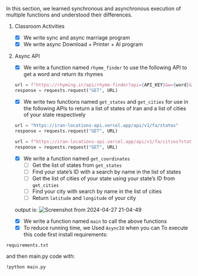 In this section, we learned synchronous and asynchronous execution of multiple functions and understood their differences.
1. Classroom Activities
    - [x] We write sync and async marriage program
    - [x]  We write async Download + Printer + AI program
    
2. Async API
    - [x]  We write a function named `rhyme_finder` to use the following API to get a word and return its rhymes
    
    ```python
    url = f"https://rhyming.ir/api/rhyme-finder?api={API_KEY}&w={word}&sb=1&mfe=2&eq=1"
    response = requests.request("GET", URL)
    ```
    
    - [x]  We write two functions named `get_states` and `get_cities` for use in the following APIs to return a list of states of Iran and a list of cities of your state respectively
    
    ```python
    url = "https://iran-locations-api.vercel.app/api/v1/fa/states"
    response = requests.request("GET", URL)
    ```
    
    ```python
    url = f"https://iran-locations-api.vercel.app/api/v1/fa/cities?state_id={state_id}"
    response = requests.request("GET", URL)
    ```
    
    - [x]  We write a function named `get_coordinates`
        - [ ]  Get the list of states from `get_states`
        - [ ]  Find your state’s ID with a search by name in the list of states
        - [ ]  Get the list of cities of your state using your state’s ID from `get_cities`
        - [ ]  Find your city with search by name in the list of cities
        - [ ]  Return `latitude` and `longitude` of your city
         
   output is:
![Screenshot from 2024-04-27 21-04-49](https://github.com/mori-cyber/PyDeploy/assets/65276280/d818099c-acec-485d-886a-3a4a0efed2fd)

        
    - [x]  We write a function named `main` to call the above functions
    - [x]  To reduce running time, we Used `AsyncIO` when you can
To execute this code first install requirements:
```
requirements.txt
```
and then main.py code with:
```
!python main.py
```

